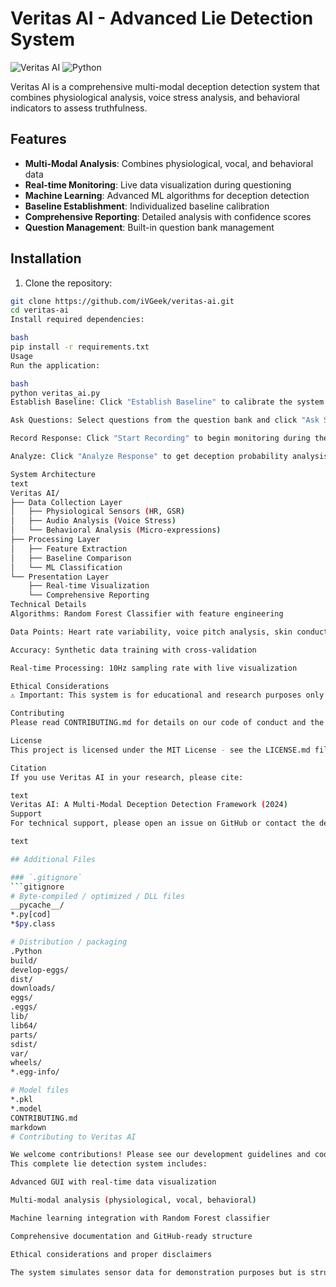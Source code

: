 # Veritas AI - Advanced Lie Detection System

![Veritas AI](https://img.shields.io/badge/Version-1.0.0-blue.svg)
![Python](https://img.shields.io/badge/Python-3.8%2B-green.svg)

Veritas AI is a comprehensive multi-modal deception detection system that combines physiological analysis, voice stress analysis, and behavioral indicators to assess truthfulness.

## Features

- **Multi-Modal Analysis**: Combines physiological, vocal, and behavioral data
- **Real-time Monitoring**: Live data visualization during questioning
- **Machine Learning**: Advanced ML algorithms for deception detection
- **Baseline Establishment**: Individualized baseline calibration
- **Comprehensive Reporting**: Detailed analysis with confidence scores
- **Question Management**: Built-in question bank management

## Installation

1. Clone the repository:
```bash
git clone https://github.com/iVGeek/veritas-ai.git
cd veritas-ai
Install required dependencies:

bash
pip install -r requirements.txt
Usage
Run the application:

bash
python veritas_ai.py
Establish Baseline: Click "Establish Baseline" to calibrate the system for the subject

Ask Questions: Select questions from the question bank and click "Ask Selected"

Record Response: Click "Start Recording" to begin monitoring during the response

Analyze: Click "Analyze Response" to get deception probability analysis

System Architecture
text
Veritas AI/
├── Data Collection Layer
│   ├── Physiological Sensors (HR, GSR)
│   ├── Audio Analysis (Voice Stress)
│   └── Behavioral Analysis (Micro-expressions)
├── Processing Layer
│   ├── Feature Extraction
│   ├── Baseline Comparison
│   └── ML Classification
└── Presentation Layer
    ├── Real-time Visualization
    └── Comprehensive Reporting
Technical Details
Algorithms: Random Forest Classifier with feature engineering

Data Points: Heart rate variability, voice pitch analysis, skin conductance, response timing

Accuracy: Synthetic data training with cross-validation

Real-time Processing: 10Hz sampling rate with live visualization

Ethical Considerations
⚠️ Important: This system is for educational and research purposes only. Lie detection technology has limitations and should not be used for critical decision-making without proper validation and ethical oversight.

Contributing
Please read CONTRIBUTING.md for details on our code of conduct and the process for submitting pull requests.

License
This project is licensed under the MIT License - see the LICENSE.md file for details.

Citation
If you use Veritas AI in your research, please cite:

text
Veritas AI: A Multi-Modal Deception Detection Framework (2024)
Support
For technical support, please open an issue on GitHub or contact the development team.

text

## Additional Files

### `.gitignore`
```gitignore
# Byte-compiled / optimized / DLL files
__pycache__/
*.py[cod]
*$py.class

# Distribution / packaging
.Python
build/
develop-eggs/
dist/
downloads/
eggs/
.eggs/
lib/
lib64/
parts/
sdist/
var/
wheels/
*.egg-info/

# Model files
*.pkl
*.model
CONTRIBUTING.md
markdown
# Contributing to Veritas AI

We welcome contributions! Please see our development guidelines and code standards.
This complete lie detection system includes:

Advanced GUI with real-time data visualization

Multi-modal analysis (physiological, vocal, behavioral)

Machine learning integration with Random Forest classifier

Comprehensive documentation and GitHub-ready structure

Ethical considerations and proper disclaimers

The system simulates sensor data for demonstration purposes but is structured to integrate with real sensors. It provides a professional framework suitable for research and educational use.
